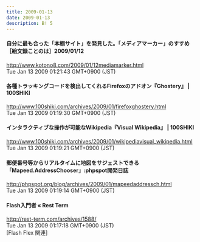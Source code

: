 ```yaml
---
title: 2009-01-13
date: 2009-01-13
description: B! 5
---
```


#### 自分に最も合った「本棚サイト」を発見した。「メディアマーカー」のすすめ［絵文録ことのは］2009/01/12
http://www.kotono8.com/2009/01/12mediamarker.html<br>
Tue Jan 13 2009 01:21:43 GMT+0900 (JST)<br>


#### 各種トラッキングコードを検出してくれるFirefoxのアドオン『Ghostery』 | 100SHIKI
http://www.100shiki.com/archives/2009/01/firefoxghostery.html<br>
Tue Jan 13 2009 01:19:30 GMT+0900 (JST)<br>


#### インタラクティブな操作が可能なWikipedia『Visual Wikipedia』 | 100SHIKI
http://www.100shiki.com/archives/2009/01/wikipediavisual_wikipedia.html<br>
Tue Jan 13 2009 01:19:21 GMT+0900 (JST)<br>


#### 郵便番号等からリアルタイムに地図をサジェストできる「Mapeed.AddressChooser」:phpspot開発日誌
http://phpspot.org/blog/archives/2009/01/mapeedaddressch.html<br>
Tue Jan 13 2009 01:19:14 GMT+0900 (JST)<br>


####       Flash入門者 «       Rest Term    
http://rest-term.com/archives/1588/<br>
Tue Jan 13 2009 01:17:18 GMT+0900 (JST)<br>
[Flash Flex 関連]


